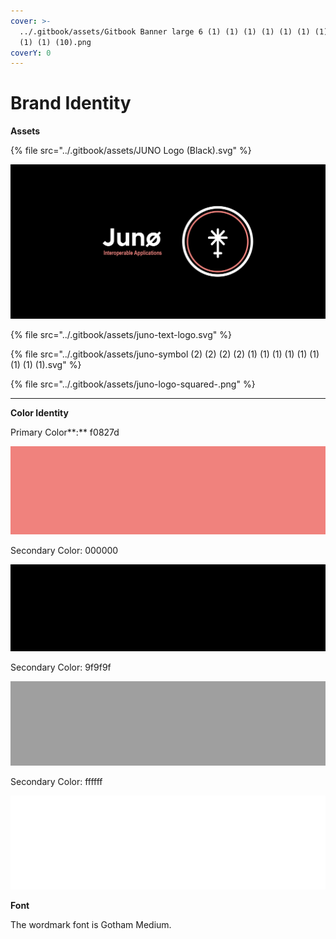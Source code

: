```yaml
---
cover: >-
  ../.gitbook/assets/Gitbook Banner large 6 (1) (1) (1) (1) (1) (1) (1) (1) (1)
  (1) (1) (10).png
coverY: 0
---
```


# Brand Identity

**Assets**

{% file src="../.gitbook/assets/JUNO Logo (Black).svg" %}

![](<../.gitbook/assets/Juno Banner Wide (Black).png>)

{% file src="../.gitbook/assets/juno-text-logo.svg" %}

{% file src="../.gitbook/assets/juno-symbol (2) (2) (2) (2) (1) (1) (1) (1) (1) (1) (1) (1) (1).svg" %}

{% file src="../.gitbook/assets/juno-logo-squared-.png" %}

***

**Color Identity**

Primary Color\*\*:\*\* f0827d

![](<../.gitbook/assets/JUNO Primary Color (1) (1) (1) (1) (1) (1) (1) (1) (1) (1) (1) (1).png>)

Secondary Color: 000000

![](../.gitbook/assets/juno-secondary-color-black-.png)

Secondary Color: 9f9f9f

![](../.gitbook/assets/juno-secondary-color-grey-.png)

Secondary Color: ffffff

![](../.gitbook/assets/juno-secondary-color-white-.png)

**Font**

The wordmark font is Gotham Medium.
